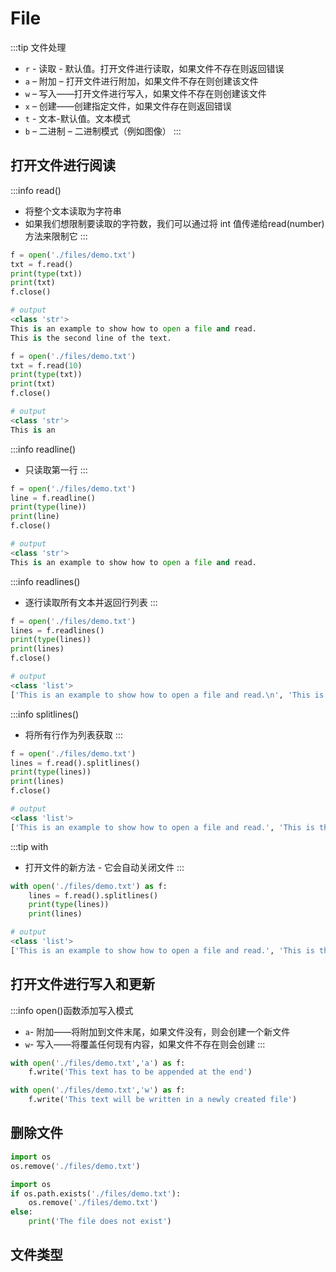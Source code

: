 

# File


:::tip 文件处理
- `r` - 读取 - 默认值。打开文件进行读取，如果文件不存在则返回错误
- `a` – 附加 – 打开文件进行附加，如果文件不存在则创建该文件
- `w` – 写入——打开文件进行写入，如果文件不存在则创建该文件
- `x` – 创建——创建指定文件，如果文件存在则返回错误
- `t` - 文本-默认值。文本模式
- `b` – 二进制 – 二进制模式（例如图像）
:::




## 打开文件进行阅读


:::info read()
- 将整个文本读取为字符串
- 如果我们想限制要读取的字符数，我们可以通过将 int 值传递给read(number)方法来限制它
:::
```py
f = open('./files/demo.txt')
txt = f.read()
print(type(txt))
print(txt)
f.close()

# output
<class 'str'>
This is an example to show how to open a file and read.
This is the second line of the text.
```

```py
f = open('./files/demo.txt')
txt = f.read(10)
print(type(txt))
print(txt)
f.close()

# output
<class 'str'>
This is an
```

:::info readline()
- 只读取第一行
:::

```py
f = open('./files/demo.txt')
line = f.readline()
print(type(line))
print(line)
f.close()

# output
<class 'str'>
This is an example to show how to open a file and read.
```

:::info readlines()
- 逐行读取所有文本并返回行列表
:::

```py
f = open('./files/demo.txt')
lines = f.readlines()
print(type(lines))
print(lines)
f.close()

# output
<class 'list'>
['This is an example to show how to open a file and read.\n', 'This is the second line of the text.']
```

:::info splitlines()
- 将所有行作为列表获取
:::
```py
f = open('./files/demo.txt')
lines = f.read().splitlines()
print(type(lines))
print(lines)
f.close()

# output
<class 'list'>
['This is an example to show how to open a file and read.', 'This is the second line of the text.']
```

:::tip with
- 打开文件的新方法 - 它会自动关闭文件
:::
```py
with open('./files/demo.txt') as f:
    lines = f.read().splitlines()
    print(type(lines))
    print(lines)

# output
<class 'list'>
['This is an example to show how to open a file and read.', 'This is the second line of the text.']
```


## 打开文件进行写入和更新

:::info open()函数添加写入模式
- `a`- 附加——将附加到文件末尾，如果文件没有，则会创建一个新文件
- `w`- 写入——将覆盖任何现有内容，如果文件不存在则会创建
:::

```py
with open('./files/demo.txt','a') as f:
	f.write('This text has to be appended at the end')

with open('./files/demo.txt','w') as f:
	f.write('This text will be written in a newly created file')
```

## 删除文件

```py
import os
os.remove('./files/demo.txt')
```
```py
import os
if os.path.exists('./files/demo.txt'):
	os.remove('./files/demo.txt')
else:
	print('The file does not exist')
```


## 文件类型